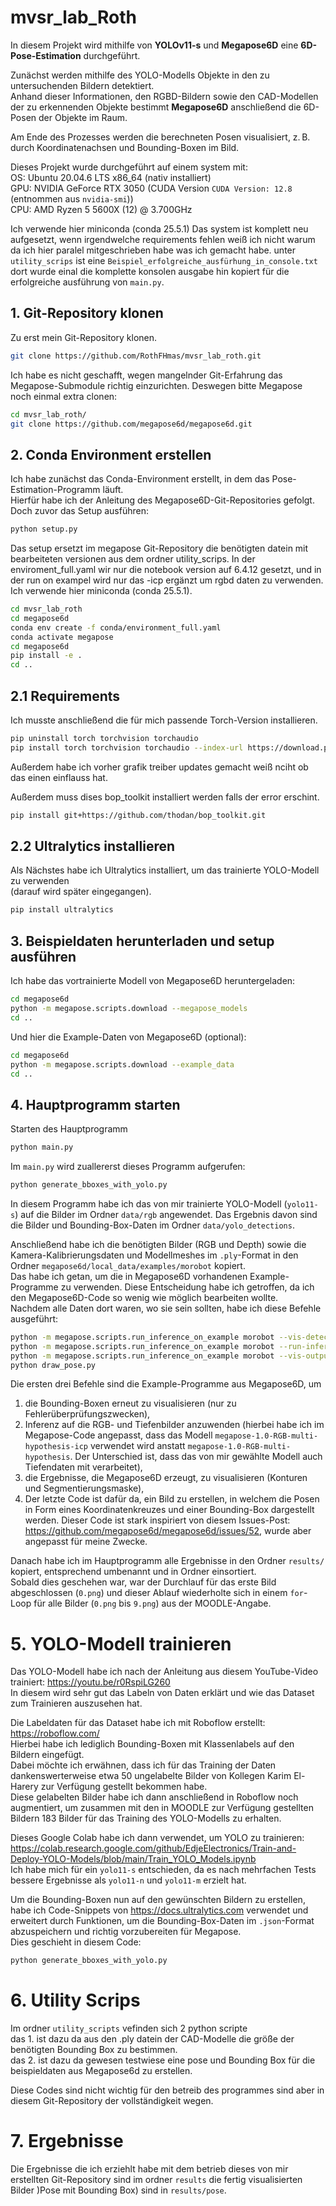 # mvsr_lab_Roth

In diesem Projekt wird mithilfe von **YOLOv11-s** und **Megapose6D** eine **6D-Pose-Estimation** durchgeführt.

Zunächst werden mithilfe des YOLO-Modells Objekte in den zu untersuchenden Bildern detektiert.  
Anhand dieser Informationen, den RGBD-Bildern sowie den CAD-Modellen der zu erkennenden Objekte bestimmt **Megapose6D** anschließend die 6D-Posen der Objekte im Raum.

Am Ende des Prozesses werden die berechneten Posen visualisiert, z. B. durch Koordinatenachsen und Bounding-Boxen im Bild.

Dieses Projekt wurde durchgeführt auf einem system mit:<br>
OS:  Ubuntu 20.04.6 LTS x86_64 (nativ installiert)<br>
GPU: NVIDIA GeForce RTX 3050  (CUDA Version `CUDA Version: 12.8` (entnommen aus `nvidia-smi`))<br>
CPU: AMD Ryzen 5 5600X (12) @ 3.700GHz<br>

Ich verwende hier miniconda (conda 25.5.1)
Das system ist komplett neu aufgesetzt, wenn irgendwelche requirements fehlen weiß ich nicht warum da ich hier paralel mitgeschrieben habe was ich gemacht habe. unter `utility_scrips` ist eine `Beispiel_erfolgreiche_ausfürhung_in_console.txt` dort wurde einal die komplette konsolen ausgabe hin kopiert für die erfolgreiche ausführung von `main.py`.

## 1. Git-Repository klonen
Zu erst mein Git-Repository klonen.
```bash
git clone https://github.com/RothFHmas/mvsr_lab_roth.git
```
Ich habe es nicht geschafft, wegen mangelnder Git-Erfahrung das Megapose-Submodule richtig einzurichten.
Deswegen bitte Megapose noch einmal extra clonen:
```bash
cd mvsr_lab_roth/
git clone https://github.com/megapose6d/megapose6d.git
```

## 2. Conda Environment erstellen
Ich habe zunächst das Conda-Environment erstellt, in dem das Pose-Estimation-Programm läuft.  
Hierfür habe ich der Anleitung des Megapose6D-Git-Repositories gefolgt. Doch zuvor das Setup ausführen:
```bash
python setup.py
```
Das setup ersetzt im megapose Git-Repository die benötigten datein mit bearbeiteten versionen aus dem ordner utility_scrips. In der enviroment_full.yaml wir nur die notebook version auf 6.4.12 gesetzt, und in der run on exampel wird nur das -icp ergänzt um rgbd daten zu verwenden. Ich verwende hier miniconda (conda 25.5.1).
```bash
cd mvsr_lab_roth
cd megapose6d
conda env create -f conda/environment_full.yaml
conda activate megapose
cd megapose6d
pip install -e .
cd ..
```

## 2.1 Requirements
Ich musste anschließend die für mich passende Torch-Version installieren.
```bash
pip uninstall torch torchvision torchaudio
pip install torch torchvision torchaudio --index-url https://download.pytorch.org/whl/cu118
```
Außerdem habe ich vorher grafik treiber updates gemacht weiß nciht ob das einen einflauss hat.

Außerdem muss dises bop_toolkit installiert werden falls der error erschint.
```bash
pip install git+https://github.com/thodan/bop_toolkit.git
```


## 2.2 Ultralytics installieren
Als Nächstes habe ich Ultralytics installiert, um das trainierte YOLO-Modell zu verwenden  
(darauf wird später eingegangen).
```bash
pip install ultralytics
```

## 3. Beispieldaten herunterladen und setup ausführen
Ich habe das vortrainierte Modell von Megapose6D heruntergeladen:
```bash
cd megapose6d
python -m megapose.scripts.download --megapose_models
cd ..
```
Und hier die Example-Daten von Megapose6D (optional):
```bash
cd megapose6d
python -m megapose.scripts.download --example_data
cd ..
```


## 4. Hauptprogramm starten
Starten des Hauptprogramm
```bash
python main.py
```
Im `main.py` wird zuallererst dieses Programm aufgerufen:
```bash
python generate_bboxes_with_yolo.py
```
In diesem Programm habe ich das von mir trainierte YOLO-Modell (`yolo11-s`) auf die Bilder im Ordner `data/rgb` angewendet. Das Ergebnis davon sind die Bilder und Bounding-Box-Daten im Ordner `data/yolo_detections`.

Anschließend habe ich die benötigten Bilder (RGB und Depth) sowie die Kamera-Kalibrierungsdaten und Modellmeshes im `.ply`-Format in den Ordner `megapose6d/local_data/examples/morobot` kopiert.  
Das habe ich getan, um die in Megapose6D vorhandenen Example-Programme zu verwenden. Diese Entscheidung habe ich getroffen, da ich den Megapose6D-Code so wenig wie möglich bearbeiten wollte.  
Nachdem alle Daten dort waren, wo sie sein sollten, habe ich diese Befehle ausgeführt:

```bash
python -m megapose.scripts.run_inference_on_example morobot --vis-detections
python -m megapose.scripts.run_inference_on_example morobot --run-inference
python -m megapose.scripts.run_inference_on_example morobot --vis-outputs
python draw_pose.py
```
Die ersten drei Befehle sind die Example-Programme aus Megapose6D, um  
1. die Bounding-Boxen erneut zu visualisieren (nur zu Fehlerüberprüfungszwecken),  
2. Inferenz auf die RGB- und Tiefenbilder anzuwenden (hierbei habe ich im Megapose-Code angepasst, dass das Modell `megapose-1.0-RGB-multi-hypothesis-icp` verwendet wird anstatt `megapose-1.0-RGB-multi-hypothesis`. Der Unterschied ist, dass das von mir gewählte Modell auch Tiefendaten mit verarbeitet),  
3. die Ergebnisse, die Megapose6D erzeugt, zu visualisieren (Konturen und Segmentierungsmaske),  
4. Der letzte Code ist dafür da, ein Bild zu erstellen, in welchem die Posen in Form eines Koordinatenkreuzes und einer Bounding-Box dargestellt werden. Dieser Code ist stark inspiriert von diesem Issues-Post: https://github.com/megapose6d/megapose6d/issues/52, wurde aber angepasst für meine Zwecke.

Danach habe ich im Hauptprogramm alle Ergebnisse in den Ordner `results/` kopiert, entsprechend umbenannt und in Ordner einsortiert.  
Sobald dies geschehen war, war der Durchlauf für das erste Bild abgeschlossen (`0.png`) und dieser Ablauf wiederholte sich in einem `for`-Loop für alle Bilder (`0.png` bis `9.png`) aus der MOODLE-Angabe.

# 5. YOLO-Modell trainieren

Das YOLO-Modell habe ich nach der Anleitung aus diesem YouTube-Video trainiert: https://youtu.be/r0RspiLG260  
In diesem wird sehr gut das Labeln von Daten erklärt und wie das Dataset zum Trainieren auszusehen hat.

Die Labeldaten für das Dataset habe ich mit Roboflow erstellt: https://roboflow.com/  
Hierbei habe ich lediglich Bounding-Boxen mit Klassenlabels auf den Bildern eingefügt.  
Dabei möchte ich erwähnen, dass ich für das Training der Daten dankenswerterweise etwa 50 ungelabelte Bilder von Kollegen Karim El-Harery zur Verfügung gestellt bekommen habe.  
Diese gelabelten Bilder habe ich dann anschließend in Roboflow noch augmentiert, um zusammen mit den in MOODLE zur Verfügung gestellten Bildern 183 Bilder für das Training des YOLO-Modells zu erhalten.

Dieses Google Colab habe ich dann verwendet, um YOLO zu trainieren:  
https://colab.research.google.com/github/EdjeElectronics/Train-and-Deploy-YOLO-Models/blob/main/Train_YOLO_Models.ipynb  
Ich habe mich für ein `yolo11-s` entschieden, da es nach mehrfachen Tests bessere Ergebnisse als `yolo11-n` und `yolo11-m` erzielt hat.

Um die Bounding-Boxen nun auf den gewünschten Bildern zu erstellen, habe ich Code-Snippets von https://docs.ultralytics.com verwendet und erweitert durch Funktionen, um die Bounding-Box-Daten im `.json`-Format abzuspeichern und richtig vorzubereiten für Megapose.  
Dies geschieht in diesem Code:

```bash
python generate_bboxes_with_yolo.py
```
# 6. Utility Scrips

Im ordner `utility_scripts` vefinden sich 2 python scripte<br> das 1. ist dazu da aus den .ply datein der CAD-Modelle die größe der benötigten Bounding Box zu bestimmen.<br> das 2. ist dazu da gewesen testwiese eine pose und Bounding Box für die beispieldaten aus Megapose6d zu erstellen.

Diese Codes sind nicht wichtig für den betreib des programmes sind aber in diesem Git-Repository der vollständigkeit wegen.

# 7. Ergebnisse

Die Ergebnisse die ich erziehlt habe mit dem betrieb dieses von mir erstellten Git-Repository sind im ordner `results` die fertig visualisierten Bilder )Pose mit Bounding Box) sind in `results/pose`.

